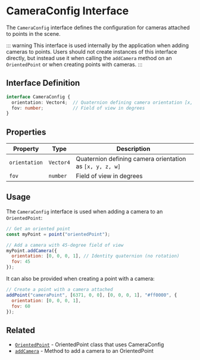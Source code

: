 # CameraConfig Interface

The `CameraConfig` interface defines the configuration for cameras attached to points in the scene.

::: warning
This interface is used internally by the application when adding cameras to points. Users should not create instances of this interface directly, but instead use it when calling the `addCamera` method on an `OrientedPoint` or when creating points with cameras.
:::

## Interface Definition

```typescript
interface CameraConfig {
  orientation: Vector4;  // Quaternion defining camera orientation [x, y, z, w]
  fov: number;           // Field of view in degrees
}
```

## Properties

| Property      | Type      | Description                                                    |
|---------------|-----------|----------------------------------------------------------------|
| `orientation` | `Vector4` | Quaternion defining camera orientation as `[x, y, z, w]`       |
| `fov`         | `number`  | Field of view in degrees                                       |

## Usage

The `CameraConfig` interface is used when adding a camera to an `OrientedPoint`:

```javascript
// Get an oriented point
const myPoint = point("orientedPoint");

// Add a camera with 45-degree field of view
myPoint.addCamera({
  orientation: [0, 0, 0, 1], // Identity quaternion (no rotation)
  fov: 45
});
```

It can also be provided when creating a point with a camera:

```javascript
// Create a point with a camera attached
addPoint("cameraPoint", [6371, 0, 0], [0, 0, 0, 1], "#ff0000", {
  orientation: [0, 0, 0, 1],
  fov: 60
});
```

## Related

- [`OrientedPoint`](/dsl/classes/orientedPoint) - OrientedPoint class that uses CameraConfig
- [`addCamera`](/dsl/commands/addCamera) - Method to add a camera to an OrientedPoint
